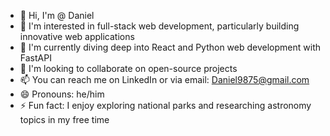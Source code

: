 - 👋 Hi, I'm @ Daniel
- 👀 I'm interested in full-stack web development, particularly building innovative web applications
- 🌱  I'm currently diving deep into React and Python web development with FastAPI
- 💞️ I'm looking to collaborate on open-source projects
- 📫 You can reach me on LinkedIn or via email: Daniel9875@gmail.com
- 😄 Pronouns: he/him
- ⚡ Fun fact: I enjoy exploring national parks and researching astronomy topics in my free time

<!---
Dan8a5/Dan8a5 is a ✨ special ✨ repository because its `README.md` (this file) appears on your GitHub profile.
You can click the Preview link to take a look at your changes.
--->
